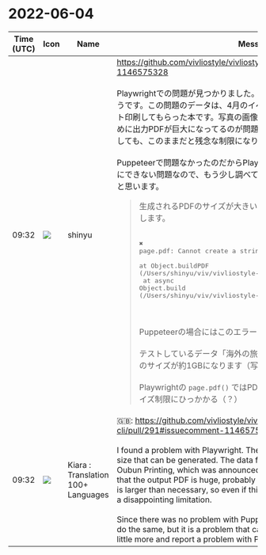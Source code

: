 # 2022-06-04

|Time (UTC)|Icon|Name|Message|
|---|---|---|---|
|09:32|![](https://avatars.slack-edge.com/2018-04-27/354445776386_e258f5ed5ba887b08668_72.jpg)|shinyu|<https://github.com/vivliostyle/vivliostyle-cli/pull/291#issuecomment-1146575328><br><br>Playwrightでの問題が見つかりました。生成できるPDFサイズに制限があるようです。この問題のデータは、4月のイベントで発表した欧文印刷さんにテスト印刷してもらった本です。写真の画像ファイルがたぶん必要以上に大きいために出力PDFが巨大になってるのが問題なので、この本については解決するとしても、このままだと残念な制限になりそう。<br><br>Puppeteerで問題なかったのだからPlaywrightでも同様にできてよさそうなのにできない問題なので、もう少し調べてPlaywrightのほうに不具合報告しようと思います。<br><blockquote>生成されるPDFのサイズが大きいとき（512MB超）、次のエラーが発生します。<br><br><pre>✖ page.pdf: Cannot create a string longer than 0x1fffffe8 characters<br>    at Object.buildPDF (/Users/shinyu/viv/vivliostyle-cli/dist/pdf.js:196:28)<br>    at async Object.build (/Users/shinyu/viv/vivliostyle-cli/dist/build.js:69:30)<br></pre><br><br>Puppeteerの場合にはこのエラーは起きませんでした。<br><br>テストしているデータ「海外の旅」は、ページ数が約300ページでPDFのサイズが約1GBになります（写真が多いのでサイズが大きくなる）。<br><br>Playwrightの `page.pdf()` ではPDF全体をひとつのstringにしててそのサイズ制限にひっかかる（？）</blockquote>|
|09:32|![](https://avatars.slack-edge.com/2021-08-02/2324149410423_2aa7423c4133ecb9f168_72.png)|Kiara : Translation 100+ Languages|🇬🇧: <https://github.com/vivliostyle/vivliostyle-cli/pull/291#issuecomment-1146575328><br><br>I found a problem with Playwright. There seems to be a limit to the PDF size that can be generated. The data for this problem is a test print by Mr. Oubun Printing, which was announced at the event in April. The problem is that the output PDF is huge, probably because the image file of the photo is larger than necessary, so even if this book can be solved, it seems to be a disappointing limitation.<br><br>Since there was no problem with Puppeteer, it seems that Playwright can do the same, but it is a problem that can not be done, so I will investigate a little more and report a problem with Playwright.|
